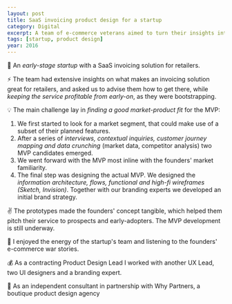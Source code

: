 ```yaml
---
layout: post
title: SaaS invoicing product design for a startup
category: Digital
excerpt: A team of e-commerce veterans aimed to turn their insights into a product. They knew where they want to get to, but where should they start?
tags: [startup, product design]
year: 2016
---
```


🏢 An *early-stage startup* with a SaaS invoicing solution for retailers.

⚡ The team had extensive insights on what makes an invoicing solution great for retailers, and asked us to advise them how to get there, while *keeping the service profitable from early-on*, as they were bootstrapping.

💡 The main challenge lay in *finding a good market-product fit* for the MVP:

1. We first started to look for a market segment, that could make use of a subset of their planned features. 
2. After a series of *interviews, contextual inquiries, customer journey mapping and data crunching* (market data, competitor analysis) two MVP candidates emerged. 
3. We went forward with the MVP most inline with the founders' market familiarity.
4. The final step was designing the actual MVP. We designed the *information architecture, flows, functional and high-fi wireframes (Sketch, Invision)*. Together with our branding experts we developed an initial brand strategy.

✌️ The prototypes made the founders' concept tangible, which helped them pitch their service to prospects and early-adopters. The MVP development is still underway.

💙 I enjoyed the energy of the startup's team and listening to the founders' e-commerce war stories.

💰 As a contracting Product Design Lead I worked with another UX Lead, two UI designers and a branding expert. 

👥 As an independent consultant in partnership with Why Partners, a boutique product design agency